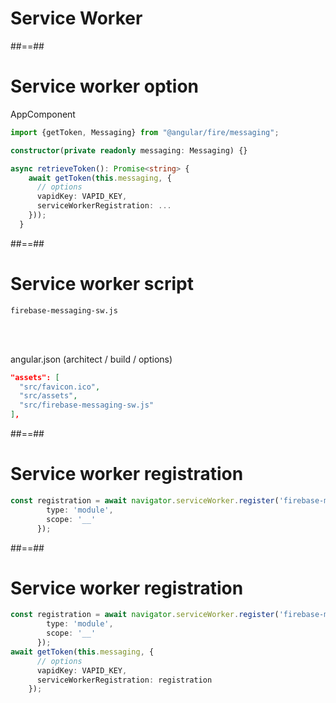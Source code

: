 <!-- .slide: class="transition bg-pink" -->

# Service Worker

##==##

# Service worker option

<!-- .slide: class="with-code" -->

AppComponent
```typescript [9]
import {getToken, Messaging} from "@angular/fire/messaging";

constructor(private readonly messaging: Messaging) {}

async retrieveToken(): Promise<string> {
    await getToken(this.messaging, {
      // options
      vapidKey: VAPID_KEY,
      serviceWorkerRegistration: ...
    }));
  }
```

<!-- .element class="big-code" -->

##==##

# Service worker script

<!-- .slide: class="with-code" -->

```
firebase-messaging-sw.js
```
<!-- .element class="big-code" -->

<br><br>

angular.json (architect / build / options)

```json
"assets": [
  "src/favicon.ico",
  "src/assets",
  "src/firebase-messaging-sw.js"
],
```

<!-- .element class="big-code" -->

##==##

# Service worker registration

<!-- .slide: class="with-code" -->

```typescript
const registration = await navigator.serviceWorker.register('firebase-messaging-sw.js', {
        type: 'module',
        scope: '__'
      });
```

<!-- .element class="big-code" -->

##==##

# Service worker registration

<!-- .slide: class="with-code" -->

```typescript [1-4|5-9|1-9]
const registration = await navigator.serviceWorker.register('firebase-messaging-sw.js', {
        type: 'module',
        scope: '__'
      });
await getToken(this.messaging, {
      // options
      vapidKey: VAPID_KEY,
      serviceWorkerRegistration: registration
    });
```

<!-- .element class="big-code" -->
